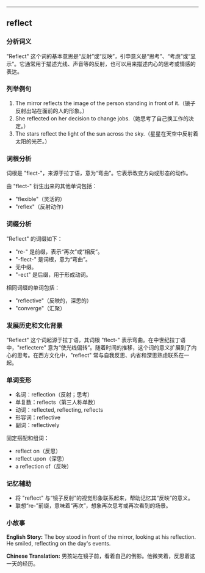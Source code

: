 
---------------
## reflect
### 分析词义
"Reflect" 这个词的基本意思是“反射”或“反映”，引申意义是“思考”、“考虑”或“显示”。它通常用于描述光线、声音等的反射，也可以用来描述内心的思考或情感的表达。

### 列举例句
1. The mirror reflects the image of the person standing in front of it.（镜子反射出站在面前的人的形象。）
2. She reflected on her decision to change jobs.（她思考了自己换工作的决定。）
3. The stars reflect the light of the sun across the sky.（星星在天空中反射着太阳的光芒。）

### 词根分析
词根是 "flect-"，来源于拉丁语，意为“弯曲”。它表示改变方向或形态的动作。

由 "flect-" 衍生出来的其他单词包括：
- "flexible"（灵活的）
- "reflex"（反射动作）

### 词缀分析
"Reflect" 的词缀如下：
- "re-" 是前缀，表示“再次”或“相反”。
- "-flect-" 是词根，意为“弯曲”。
- 无中缀。
- "-ect" 是后缀，用于形成动词。

相同词缀的单词包括：
- "reflective"（反映的，深思的）
- "converge"（汇聚）

### 发展历史和文化背景
"Reflect" 这个词起源于拉丁语，其词根 "flect-" 表示弯曲。在中世纪拉丁语中，"reflectere" 意为“使光线偏转”。随着时间的推移，这个词的意义扩展到了内心的思考。在西方文化中，"reflect" 常与自我反思、内省和深思熟虑联系在一起。

### 单词变形
- 名词：reflection（反射；思考）
- 单复数：reflects（第三人称单数）
- 动词：reflected, reflecting, reflects
- 形容词：reflective
- 副词：reflectively

固定搭配和组词：
- reflect on（反思）
- reflect upon（深思）
- a reflection of（反映）

### 记忆辅助
- 将 "reflect" 与“镜子反射”的视觉形象联系起来，帮助记忆其“反映”的意义。
- 联想“re-”前缀，意味着“再次”，想象再次思考或再次看到的场景。

### 小故事
**English Story:**
The boy stood in front of the mirror, looking at his reflection. He smiled, reflecting on the day's events.

**Chinese Translation:**
男孩站在镜子前，看着自己的倒影。他微笑着，反思着这一天的经历。

